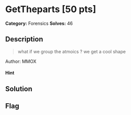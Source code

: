 # GetTheparts [50 pts]

**Category:** Forensics
**Solves:** 46

## Description
>what if we group the atmoics ? we get a cool shape


Author: MMOX

#### Hint 

## Solution

## Flag

